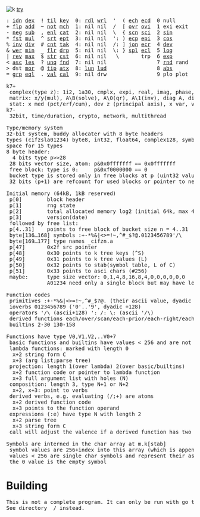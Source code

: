 ![k](https://ktye.github.io/k32.png) [try](https://ktye.github.io)
<pre>: <a href="../../blob/master/k.go#L823">idn</a> <a href="../../blob/master/k.go#L492">dex</a>  ! <a href="../../blob/master/k.go#L1091">til</a> <a href="../../blob/master/k.go#L2358">key</a>  0: <a href="../../blob/master/k.go#L3961">rdl</a> <a href="../../blob/master/k.go#L3965">wrl</a>  '  ( <a href="../../blob/master/k.go#L3492">ech</a> <a href="../../blob/master/k.go#L3546">ecd</a>  0 null      10 <a href="../../blob/master/k.go#L2158">rel</a> real   20 <a href="../../blob/master/k.go#L4921">prm</a>  128 ... in      138 <a href="../../blob/master/k.go#L5626">mvg</a> <a href="../../blob/master/k.go#L5595">avg</a>
+ <a href="../../blob/master/k.go#L824">flp</a> <a href="../../blob/master/k.go#L2305">add</a>  ~ <a href="../../blob/master/k.go#L1185">not</a> <a href="../../blob/master/k.go#L2397">mch</a>  1: nil nil  /  [ <a href="../../blob/master/k.go#L3671">ovr</a> <a href="../../blob/master/k.go#L3813">ovi</a>  1 exi exit  11 <a href="../../blob/master/k.go#L2159">ima</a> <a href="../../blob/master/k.go#L2159">ima</a>g           129 ... within  139 <a href="../../blob/master/k.go#L5743">pct</a> <a href="../../blob/master/k.go#L5731">med</a>
- <a href="../../blob/master/k.go#L863">neg</a> <a href="../../blob/master/k.go#L2306">sub</a>  , <a href="../../blob/master/k.go#L1210">enl</a> <a href="../../blob/master/k.go#L2441">cat</a>  2: nil nil  \  { <a href="../../blob/master/k.go#L3732">scn</a> <a href="../../blob/master/k.go#L3846">sci</a>  2 <a href="../../blob/master/k.go#L2138">sin</a>       12 <a href="../../blob/master/k.go#L2160">phi</a> phase          130 <a href="../../blob/master/k.go#L4227">bin</a>         140 <a href="../../blob/master/k.go#L5547">cov</a> var
* <a href="../../blob/master/k.go#L866">fst</a> <a href="../../blob/master/k.go#L2307">mul</a>  ^ <a href="../../blob/master/k.go#L1233">srt</a> <a href="../../blob/master/k.go#L2578">ept</a>  3: nil nil  ': ) <a href="../../blob/master/k.go#L3566">ecp</a> <a href="../../blob/master/k.go#L3623">epi</a>  3 <a href="../../blob/master/k.go#L2141">cos</a>       13 <a href="../../blob/master/k.go#L2188">cnj</a> conj           131 ... like
% <a href="../../blob/master/k.go#L904">inv</a> <a href="../../blob/master/k.go#L2308">div</a>  # <a href="../../blob/master/k.go#L1251">cnt</a> <a href="../../blob/master/k.go#L2613">tak</a>  4: nil nil  /: ] <a href="../../blob/master/k.go#L4119">jon</a> <a href="../../blob/master/k.go#L3643">ecr</a>  4 <a href="../../blob/master/k.go#L5500">dev</a>       14 <a href="../../blob/master/k.go#L5257">cnd</a> cond           132 <a href="../../blob/master/k.go#L4888">del</a>
& <a href="../../blob/master/k.go#L907">wer</a> <a href="../../blob/master/k.go#L2309">min</a>  _ <a href="../../blob/master/k.go#L1259">flr</a> <a href="../../blob/master/k.go#L2714">drp</a>  5: nil nil  \: } <a href="../../blob/master/k.go#L4086">spl</a> <a href="../../blob/master/k.go#L3657">ecl</a>  5 <a href="../../blob/master/k.go#L2152">log</a>       15 <a href="../../blob/master/k.go#L2246">zxp</a> <a href="../../blob/master/k.go#L2155">exp</a>i           133 <a href="../../blob/master/k.go#L2314">lgn</a> <a href="../../blob/master/k.go#L2152">log</a>
| <a href="../../blob/master/k.go#L933">rev</a> <a href="../../blob/master/k.go#L2310">max</a>  $ <a href="../../blob/master/k.go#L1284">str</a> <a href="../../blob/master/k.go#L2835">cst</a>  6: nil nil   \       trp  6 <a href="../../blob/master/k.go#L2155">exp</a>       16 <a href="../../blob/master/k.go#L1160">dia</a> <a href="../../blob/master/k.go#L1160">dia</a>g           134 <a href="../../blob/master/k.go#L2317">pow</a> <a href="../../blob/master/k.go#L2155">exp</a>
< <a href="../../blob/master/k.go#L964">asc</a> <a href="../../blob/master/k.go#L2311">les</a>  ? <a href="../../blob/master/k.go#L1388">unq</a> <a href="../../blob/master/k.go#L2943">fnd</a>  7: nil nil                7 <a href="../../blob/master/k.go#L5020">rnd</a> rand  17 <a href="../../blob/master/k.go#L5595">avg</a>                135 <a href="../../blob/master/k.go#L4958">rol</a> rand
> dst <a href="../../blob/master/k.go#L2312">mor</a>  @ <a href="../../blob/master/k.go#L1407">tip</a> <a href="../../blob/master/k.go#L3023">atx</a>  8: <a href="../../blob/master/k.go#L3972">lun</a> <a href="../../blob/master/k.go#L3977">lud</a>                8 <a href="../../blob/master/k.go#L2144">abs</a>       18 <a href="../../blob/master/k.go#L5731">med</a>                136 <a href="../../blob/master/k.go#L5423">mkz</a> cmplx
= <a href="../../blob/master/k.go#L1064">grp</a> <a href="../../blob/master/k.go#L2313">eql</a>  . <a href="../../blob/master/k.go#L1418">val</a> <a href="../../blob/master/k.go#L3339">cal</a>  9: nil drw                9 plo plot  19 <a href="../../blob/master/k.go#L5526">vri</a> var            137 <a href="../../blob/master/k.go#L2991">fns</a> fin

k7+
 complex(type z): 1i2, 1a30, cmplx, expi, real, imag, phase, conj, rand 3i(binormal)
 matrix: x/y(mul), A\B(solve), A\0(qr), A\1(inv), diag A, diag v, norm, cond
 stat: x med (pct/erf/cum), dev z (principal axis), x var, var z (cov), x avg (cum/win/exp)
k7-
 32bit, time/duration, crypto, network, multithread
 
Type/memory system
32-bit system, buddy allocater with 8 byte headers
types (cifzsla01234) byte8, int32, float64, complex128, symbol64, list32, dict64, funcs
space for 15 types
8 byte header:
  4 bits type p>>28
 28 bits vector size, atom: p&0x0fffffff == 0x0fffffff
 free block: type is 0:     p&0xf0000000 == 0
 bucket type is stored only in free blocks at p (uint32 value)
 32 bits (p+1) are refcount for used blocks or pointer to next free

Initial memory (64kB, 1kB reserved)
 p[0]        block header
 p[1]        rng state
 p[2]        total allocated memory log2 (initial 64k, max 4G) uint32
 p[3]        version(date)
 followed by free list:
 p[4..31]    points to free block of bucket size n = 4..31
 byte[136…168] symbols :+-*%&|<>=!~,^#_$?@.0123456789'/\
 byte[169…177] type names _cifzn.a
 p[47]       0x2f src pointer
 p[48]       0x30 points to k tree keys (^S)
 p[49]       0x31 points to k tree values (L)
 p[50]       0x32 points to stab(symbol table, L of C)
 p[51]       0x33 points to asci chars (#256)
 maybe:      type size vector: 0,1,4,8,16,8,4,0,0,0,0,0,0
             A01234 need only a single block but may have length>0
	     
Function codes
 primitives :+-*%&|<>=!~,^#_$?@. (their ascii value, dyadic +128)
 ioverbs 0123456789 ('0'..'9', dyadic +128)
 operators '/\ (ascii+128) ': /: \: (ascii '/\)
 derived functions each/over/scan/each-prior/each-right/each-left: ascii ([{)]}, +128
 builtins 2-30 130-158 

Functions have type V0,V1,V2,..V0+7
 basic functions and builtins have values < 256 and are not stored in the memory system
 lambda functions: marked with length 0
  x+2 string form C
  x+3 (arg list;parse tree)
 projection: length 1(over lambda) 2(over basic/builtins)
  x+2 function code or pointer to lambda function
  x+3 full argument list with holes (N)
 composition: length 3, type N+1 or N+2
  x+2, x+3: point to verbs
 derived verbs, e.g. evaluating (/;+) are atoms
  x+2 derived function code
  x+3 points to the function operand
 expressions (:e) have type N with length 2
  x+2 parse tree
  x+3 string form C
 call will adjust the valence if a derived function has two arguments
 
Symbols are interned in the char array at m.k[stab]
 symbol values are 256+index into this array (which is append only)
 values < 256 are single char symbols and represent their ascii value
 the 0 value is the empty symbol
</pre>

# Building
<pre>
This is not a complete program. It can only be run with go test.
See directory _/ instead.
</pre>
